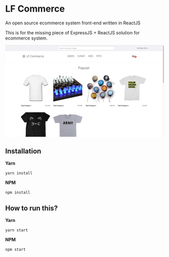 # LF Commerce

An open source ecommerce system front-end written in ReactJS

This is for the missing piece of ExpressJS + ReactJS solution for ecommerce system.

![Alt Screenshot](./screenshot.png "Screenshot")


## Installation

**Yarn**
```console
yarn install
```

**NPM**

```console
npm install
```


## How to run this?

**Yarn**

```console
yarn start
```

**NPM**

```console
npm start
```

